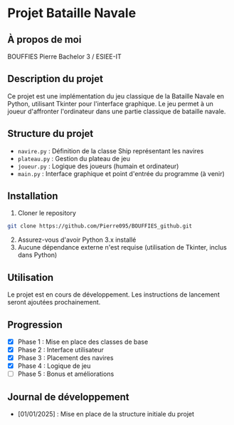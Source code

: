 # Projet Bataille Navale

## À propos de moi
BOUFFIES Pierre
Bachelor 3 / ESIEE-IT

## Description du projet
Ce projet est une implémentation du jeu classique de la Bataille Navale en Python, utilisant Tkinter pour l'interface graphique. Le jeu permet à un joueur d'affronter l'ordinateur dans une partie classique de bataille navale.

## Structure du projet
- `navire.py` : Définition de la classe Ship représentant les navires
- `plateau.py` : Gestion du plateau de jeu
- `joueur.py` : Logique des joueurs (humain et ordinateur)
- `main.py` : Interface graphique et point d'entrée du programme (à venir)

## Installation
1. Cloner le repository
```bash
git clone https://github.com/Pierre095/BOUFFIES_github.git
```

2. Assurez-vous d'avoir Python 3.x installé
3. Aucune dépendance externe n'est requise (utilisation de Tkinter, inclus dans Python)

## Utilisation
Le projet est en cours de développement. Les instructions de lancement seront ajoutées prochainement.

## Progression
- [x] Phase 1 : Mise en place des classes de base
- [x] Phase 2 : Interface utilisateur
- [x] Phase 3 : Placement des navires
- [x] Phase 4 : Logique de jeu
- [ ] Phase 5 : Bonus et améliorations

## Journal de développement
- [01/01/2025] : Mise en place de la structure initiale du projet
